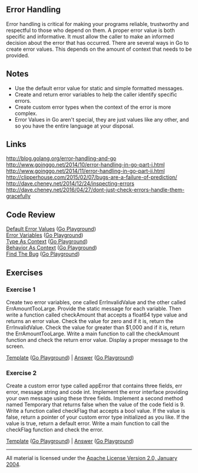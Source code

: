 ## Error Handling

Error handling is critical for making your programs reliable, trustworthy and respectful to those who depend on them. A proper error value is both specific and informative. It must allow the caller to make an informed decision about the error that has occurred. There are several ways in Go to create error values. This depends on the amount of context that needs to be provided.

## Notes

* Use the default error value for static and simple formatted messages.
* Create and return error variables to help the caller identify specific errors.
* Create custom error types when the context of the error is more complex.
* Error Values in Go aren't special, they are just values like any other, and so you have the entire language at your disposal.

## Links

http://blog.golang.org/error-handling-and-go  
http://www.goinggo.net/2014/10/error-handling-in-go-part-i.html  
http://www.goinggo.net/2014/11/error-handling-in-go-part-ii.html  
http://clipperhouse.com/2015/02/07/bugs-are-a-failure-of-prediction/  
http://dave.cheney.net/2014/12/24/inspecting-errors  
http://dave.cheney.net/2016/04/27/dont-just-check-errors-handle-them-gracefully  

## Code Review

[Default Error Values](example1/example1.go) ([Go Playground](http://play.golang.org/p/aSjTxzNfP2))  
[Error Variables](example2/example2.go) ([Go Playground](http://play.golang.org/p/-vBG0m1Scs))  
[Type As Context](example3/example3.go) ([Go Playground](http://play.golang.org/p/FeR2nE3eAH))  
[Behavior As Context](example4/example4.go) ([Go Playground](http://play.golang.org/p/Aylgou6Gq0))  
[Find The Bug](example5/example5.go) ([Go Playground](http://play.golang.org/p/0AUU_sJsec))

## Exercises

### Exercise 1
Create two error variables, one called ErrInvalidValue and the other called ErrAmountTooLarge. Provide the static message for each variable. Then write a function called checkAmount that accepts a float64 type value and returns an error value. Check the value for zero and if it is, return the ErrInvalidValue. Check the value for greater than $1,000 and if it is, return the ErrAmountTooLarge. Write a main function to call the checkAmount function and check the return error value. Display a proper message to the screen.

[Template](exercises/template1/template1.go) ([Go Playground](http://play.golang.org/p/jwUWet5q1Y)) | 
[Answer](exercises/exercise1/exercise1.go) ([Go Playground](http://play.golang.org/p/WHmYkHwYjf))

### Exercise 2
Create a custom error type called appError that contains three fields, err error, message string and code int. Implement the error interface providing your own message using these three fields. Implement a second method named Temporary that returns false when the value of the code field is 9. Write a function called checkFlag that accepts a bool value. If the value is false, return a pointer of your custom error type initialized as you like. If the value is true, return a default error. Write a main function to call the checkFlag function and check the error.

[Template](exercises/template2/template2.go) ([Go Playground](http://play.golang.org/p/Y3HbZbx8eN)) | 
[Answer](exercises/exercise2/exercise2.go) ([Go Playground](http://play.golang.org/p/D9b3ndWlUT))
___
All material is licensed under the [Apache License Version 2.0, January 2004](http://www.apache.org/licenses/LICENSE-2.0).
